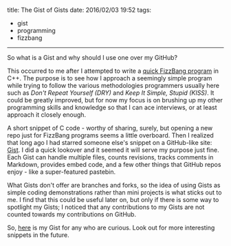 title: The Gist of Gists
date: 2016/02/03 19:52
tags:
- gist
- programming
- fizzbang
---
So what is a Gist and why should I use one over my GitHub?

This occurred to me after I attempted to write a [quick FizzBang program](https://en.wikipedia.org/wiki/Fizz_buzz#Programming_interviews) in C++. The purpose is to see how I approach a seemingly simple program while trying to follow the various methodologies programmers usually here such as _Don't Repeat Yourself (DRY)_ and _Keep It Simple, Stupid (KISS)_. It could be greatly improved, but for now my focus is on brushing up my other programming skills and knowledge so that I can ace interviews, or at least approach it closely enough.

A short snippet of C code - worthy of sharing, surely, but opening a new repo just for FizzBang programs seems a little overboard. Then I realized that long ago I had starred someone else's snippet on a GitHub-like site: [Gist](https://gist.github.com/). I did a quick lookover and it seemed it will serve my purpose just fine. Each Gist can handle multiple files, counts revisions, tracks comments in Markdown, provides embed code, and a few other things that GitHub repos enjoy - like a super-featured pastebin.

What Gists don't offer are branches and forks, so the idea of using Gists as simple coding demonstrations rather than mini projects is what sticks out to me. I find that this could be useful later on, but only if there is some way to spotlight my Gists; I noticed that any contributions to my Gists are not counted towards my contributions on GitHub.

So, [here](https://gist.github.com/jyntran) is my Gist for any who are curious. Look out for more interesting snippets in the future.